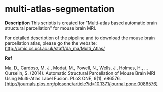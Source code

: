 multi-atlas-segmentation
========================

**Description**
This scriptis is created for "Multi-atlas based automatic brain structural parcellation" for mouse brain MRI.

For detailed description of the pipeline and to download the mouse brain parcellation atlas, please go the the website: http://cmic.cs.ucl.ac.uk/staff/da_ma/Multi_Atlas/

**Ref**

Ma, D., Cardoso, M. J., Modat, M., Powell, N., Wells, J., Holmes, H., … Ourselin, S. (2014). Automatic Structural Parcellation of Mouse Brain MRI Using Multi-Atlas Label Fusion. PLoS ONE, 9(1), e86576.
[http://journals.plos.org/plosone/article?id=10.1371/journal.pone.0086576]
